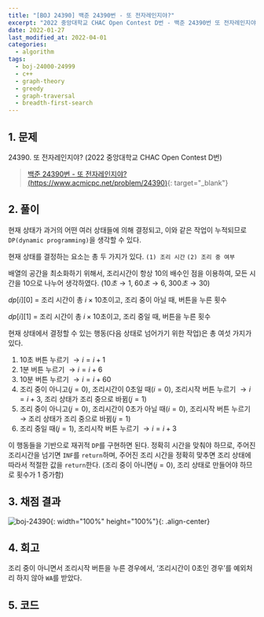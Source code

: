 ```yaml
---
title: "[BOJ 24390] 백준 24390번 - 또 전자레인지야?"
excerpt: "2022 중앙대학교 CHAC Open Contest D번 - 백준 24390번 또 전자레인지야? 풀이"
date: 2022-01-27
last_modified_at: 2022-04-01
categories:
  - algorithm
tags:
  - boj-24000-24999
  - c++
  - graph-theory
  - greedy
  - graph-traversal
  - breadth-first-search
---
```


## 1. 문제
$24390$. 또 전자레인지야? (2022 중앙대학교 CHAC Open Contest D번)

> [백준 24390번 - 또 전자레인지야? (https://www.acmicpc.net/problem/24390)](https://www.acmicpc.net/problem/24390){: target="_blank"}

## 2. 풀이

현재 상태가 과거의 어떤 여러 상태들에 의해 결정되고, 이와 같은 작업이 누적되므로 `DP(dynamic programming)`을 생각할 수 있다.

현재 상태를 결정하는 요소는 총 두 가지가 있다. `(1) 조리 시간` `(2) 조리 중 여부`

배열의 공간을 최소화하기 위해서, 조리시간이 항상 $10$의 배수인 점을 이용하여, 모든 시간을 $10$으로 나누어 생각하였다. $(10초\rightarrow 1,\; 60초\rightarrow 6,\; 300초\rightarrow 30)$

$dp[i][0]$ = 조리 시간이 총 $i \times 10$초이고, 조리 중이 아닐 때, 버튼을 누른 횟수

$dp[i][1]$ = 조리 시간이 총 $i \times 10$초이고, 조리 중일 때, 버튼을 누른 횟수

현재 상태에서 결정할 수 있는 행동(다음 상태로 넘어가기 위한 작업)은 총 여섯 가지가 있다.

1. $10$초 버튼 누르기 $\rightarrow i = i + 1$
1. $1$분 버튼 누르기 $\rightarrow i = i + 6$
1. $10$분 버튼 누르기 $\rightarrow i = i + 60$
1. 조리 중이 아니고$(j=0)$, 조리시간이 $0$초일 때$(i=0)$, 조리시작 버튼 누르기 $\rightarrow i = i + 3$, 조리 상태가 조리 중으로 바뀜$(j=1)$
1. 조리 중이 아니고$(j=0)$, 조리시간이 $0$초가 아닐 때$(i=0)$, 조리시작 버튼 누르기 $\rightarrow$ 조리 상태가 조리 중으로 바뀜$(j=1)$
1. 조리 중일 때$(j=1)$, 조리시작 버튼 누르기 $\rightarrow i = i + 3$

이 행동들을 기반으로 재귀적 `DP`를 구현하면 된다. 정확히 시간을 맞춰야 하므로, 주어진 조리시간을 넘기면 `INF`를 `return`하며, 주어진 조리 시간을 정확히 맞추면 조리 상태에 따라서 적절한 값을 `return`한다. (조리 중이 아니면$(j=0)$, 조리 상태로 만들어야 하므로 횟수가 $1$ 증가함)

## 3. 채점 결과

![boj-24390](https://user-images.githubusercontent.com/30232837/161172777-e0ad8372-e545-436c-8156-904f5bbf6a1f.png "boj-24390"){: width="100%" height="100%"}{: .align-center}

## 4. 회고

조리 중이 아니면서 조리시작 버튼을 누른 경우에서, ‘조리시간이 $0$초인 경우’를 예외처리 하지 않아 `WA`를 받았다.

## 5. 코드

<script src="https://gist.github.com/BurningFalls/76ac7f8f146977988b9459a89f7b8f50.js"></script>
